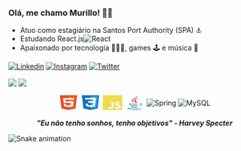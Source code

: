 ### Olá, me chamo Murillo! 👋🏽

- Atuo como estagiário na Santos Port Authority (SPA) ⚓
- Estudando React.js<img alt="React" height="18" width="30" src="https://cdn.jsdelivr.net/gh/devicons/devicon/icons/react/react-original.svg" />
- Apaixonado por tecnologia 👨🏾‍💻, games 🕹️ e música 🎼

[![Linkedin](https://img.shields.io/badge/LinkedIn-0077B5?style=for-the-badge&logo=linkedin&logoColor=white)](https://br.linkedin.com/in/murillo-nonato-silva-163a05188/es?trk=people-guest_people_search-card&original_referer=https%3A%2F%2Fwww.google.com%2F)
[![Instagram](https://img.shields.io/badge/Instagram-E4405F?style=for-the-badge&logo=instagram&logoColor=white)](https://www.instagram.com/murillo_n.s/)
[![Twitter](https://img.shields.io/badge/Twitter-1DA1F2?style=for-the-badge&logo=twitter&logoColor=white)](https://twitter.com/MurilloSlv)

<div>
  <img heigth="180em"  align="center" src="https://github-readme-stats.vercel.app/api/top-langs/?username=MurilloNS&layout=compact&langs_count=7&theme=tokyonight"/>
  
  <img heigth="180em" align="center" src="https://github-readme-stats.vercel.app/api?username=MurilloNS&show_icons=true&theme=tokyonight&include_all_commits=true&count_private=true"/>
</div></br>

<div align="center">
  <img align="center" alt="HTML" height="30" width="40" src="https://raw.githubusercontent.com/devicons/devicon/master/icons/html5/html5-original.svg">
  <img align="center" alt="CSS" height="30" width="40" src="https://raw.githubusercontent.com/devicons/devicon/master/icons/css3/css3-original.svg">
  <img align="center" alt="JavaScript" height="30" width="40" src="https://raw.githubusercontent.com/devicons/devicon/master/icons/javascript/javascript-plain.svg">
  <img align="center" alt="Java" height="30" width="40" src="https://raw.githubusercontent.com/devicons/devicon/master/icons/java/java-original.svg">
  <img align="center" alt="Spring" height="30" width="40" src="https://cdn.jsdelivr.net/gh/devicons/devicon/icons/spring/spring-original.svg">
  <img align="center" alt="MySQL" height="30" width="40" src="https://cdn.jsdelivr.net/gh/devicons/devicon/icons/mysql/mysql-original.svg">
</div><br/>
<div align="center">
  <i><b>"Eu não tenho sonhos, tenho objetivos" - Harvey Specter</b></i>
</div>

![Snake animation](https://github.com/MurilloNS/MurilloNS/blob/output/github-contribution-grid-snake.svg)
